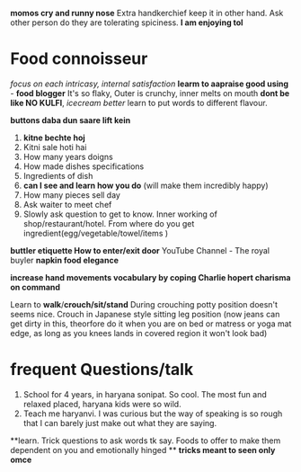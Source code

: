 
**momos cry and runny nose**
Extra handkerchief keep it in other hand.
Ask other person do they are tolerating spiciness.
**I am enjoying tol**



# Food connoisseur
*focus on each intricasy, internal satisfaction*
**learm to aapraise good using** - **food blogger**
It's so flaky, 
Outer is crunchy, inner melts on mouth
**dont be like NO KULFI**, *icecream better* learn to put words to different flavour.

**buttons daba dun saare lift kein**


1. **kitne bechte hoj**
2. Kitni sale hoti hai
3. How many years doigns 
4. How made dishes specifications
5. Ingredients of dish
6. **can I see and learn how you do** (will make them incredibly happy)
7. How many pieces sell day
8. Ask waiter to meet chef
9. Slowly ask question to get to know. Inner working of shop/restaurant/hotel. From where do you get ingredient(egg/vegetable/towel/items )

**buttler etiquette
How to enter/exit door**
YouTube Channel - The royal buyler
**napkin food elegance**


**increase hand movements vocabulary by coping Charlie hopert charisma on command**


Learn to **walk**/**crouch/sit/stand**
During crouching potty position doesn't seems nice.
Crouch in Japanese style sitting leg position (now jeans can get dirty in this, theorfore do it when you are on bed or matress or yoga mat edge, as long as you knees lands in covered region it won't look bad)



# **frequent Questions/talk**
1. School for 4 years, in haryana sonipat. So cool. The most fun and relaxed placed, haryana kids were so wild.
2. Teach me haryanvi. I was curious but the way of speaking is so rough that I can barely just make out what they are saying. 


**learn. Trick questions to ask words tk say. Foods to offer to make them dependent on you and emotionally hinged **
**tricks meant to seen only omce**